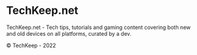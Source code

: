 # TechKeep.net
TechKeep.net - Tech tips, tutorials and gaming content covering both new and old devices on all platforms, curated by a dev.

© TechKeep - 2022